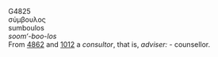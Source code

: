 <body>
  <p>G4825<br>  σύμβουλος  <br> sumboulos  <br><i>soom‘-boo-los </i><br>From <a href="g4862.htm">4862</a> and <a href="g1012.htm">1012</a>  a <i>consultor</i>, that is, <i>adviser:</i> - counsellor.<br></p>
 </body>